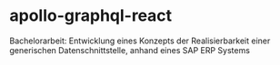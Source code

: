 # apollo-graphql-react
Bachelorarbeit: Entwicklung eines Konzepts der Realisierbarkeit einer generischen Datenschnittstelle, anhand eines SAP ERP Systems

